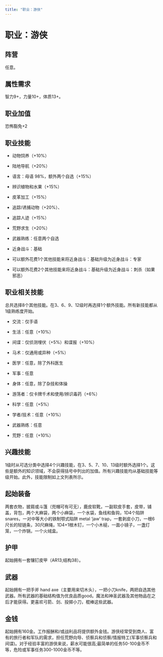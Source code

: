 ```yaml
---
title: "职业：游侠"
---
```

# 职业：游侠

## 阵营

任意。

## 属性需求

智力9+，力量10+，体质13+。

## 职业加值

恐怖豁免+2

## 职业技能

- 动物饲养（+10%）

- 陆地导航（+20%）

- 语言：母语 98%，额外两个自选（+15%）

- 辨识植物和水果（+15%）

- 皮革加工（+15%）

- 追踪/诱捕动物（+20%）、

- 追踪人迹（+15%）

- 荒野求生（+20%）

- 武器熟练：任意两个自选

- 近身战斗：基础

- 可以额外花费1个其他技能来将近身战斗：基础升级为近身战斗：专家

- 可以额外花费2个其他技能来将近身战斗：基础升级为近身战斗：刺杀（如果邪恶）

## 职业相关技能

总共选择8个其他技能。在3、6、9、12级时再选择1个额外技能。所有新技能都从1级熟练度开始。

- 交流：仅手语

- 生活：任意（+10%）

- 间谍：仅侦测埋伏（+5%）和谍报（+10%）

- 马术：仅通用或异种（+5%）

- 医学：任意，除了外科医生

- 军事：任意

- 身体：任意，除了杂技和体操

- 游荡者：仅卡牌千术和使用/辨识毒药（+6%）

- 科学：任意（+5%）

- 学者/技术：任意（+10%）

- 武器熟练：任意

- 荒野：任意（+10%）

## 兴趣技能

1级时从可选分类中选择4个兴趣技能，在3、5、7、10、13级时额外选择1个。这些是额外的知识领域，不会获得括号中列出的加值。所有兴趣技能均从基础技能等级开始。此外，技能限制如上文列表所示。

## 起始装备

两套衣物，披肩或斗篷（兜帽可有可无），鹿皮软靴，一副软皮手套，皮带，铺盖，背包，两个大麻袋，两个小麻袋，一个水袋，鱼线和鱼钩，1D4个陷阱snares，一对中等大小的铁制颚式陷阱 metal ‘jaw’ trap，一套剥皮小刀，一根6尺长的轻链条，30尺麻绳，1D4+1根木钉，一个小木槌，一面小镜子，一盏灯笼，一个炸锅，一个火绒盒。

## 护甲

起始拥有一套镶钉皮甲（AR13;结构38）。

## 武器

起始拥有一把手斧 hand axe（主要用来切木头），一把小刀knife，两把自选其他武器。所有武器的基础结构值为优良品质good。魔法和神圣武器及其他物品在之后才能获得。更喜欢弓箭、剑、投掷小刀，棍棒这些武器。

## 金钱

起始拥有160金。工作报酬和/或战利品将提供额外金钱。游侠经常受到商人、富有的旅行者和军队的需求，担任荒野向导、侦察兵和侦察/情报特工(军事侦察兵和间谍)。对于经验丰富的游侠来说，薪水可能很高;最简单的任务50-100金币不等，危险或军事任务300-1000金币不等。
